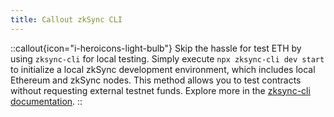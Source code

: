 ```yaml
---
title: Callout zkSync CLI
---
```


::callout{icon="i-heroicons-light-bulb"}
Skip the hassle for test ETH by using `zksync-cli` for local testing.
Simply execute `npx zksync-cli dev start` to initialize a local zkSync development environment,
which includes local Ethereum and zkSync nodes.
This method allows you to test contracts without requesting external testnet funds.
Explore more in the [zksync-cli documentation](https://docs.zksync.io/build/tooling/zksync-cli).
::
